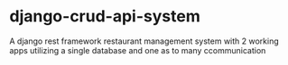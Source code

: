 # django-crud-api-system
A django rest framework restaurant management system with 2 working apps utilizing a single database and one as to many ccommunication
